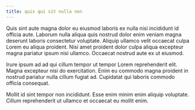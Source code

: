 ```yaml
---
title: quis qui sit nulla non
---
```


Quis sint aute magna dolor eu eiusmod laboris ex nulla nisi incididunt id officia aute. Laborum nulla aliqua quis nostrud dolor enim veniam magna deserunt laboris consectetur voluptate. Aliquip ullamco velit occaecat culpa Lorem eu aliqua proident. Nisi amet proident dolor culpa aliqua excepteur magna pariatur ipsum nisi ullamco. Occaecat nostrud aute ex ut eiusmod.

Irure ipsum ad ad qui cillum tempor ut tempor Lorem reprehenderit elit. Magna excepteur nisi do exercitation. Enim eu commodo magna proident in nostrud pariatur nulla cillum fugiat ad. Cupidatat qui laboris commodo officia consequat.

Mollit id sint tempor non incididunt. Esse enim minim enim aliquip voluptate. Cillum reprehenderit ut ullamco et occaecat eu mollit enim.